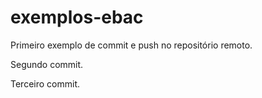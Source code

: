 # exemplos-ebac

Primeiro exemplo de commit e push no repositório remoto.

Segundo commit.

Terceiro commit.